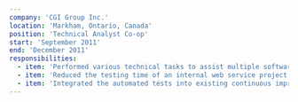 ```yaml
---
company: 'CGI Group Inc.'
location: 'Markham, Ontario, Canada'
position: 'Technical Analyst Co-op'
start: 'September 2011'
end: 'December 2011'
responsibilities:
  - item: 'Performed various technical tasks to assist multiple software development projects'
  - item: 'Reduced the testing time of an internal web service project by automating manual unit tests using JUnit framework in Java'
  - item: 'Integrated the automated tests into existing continuous improvement process in Jenkins automating scheduled test runs and reporting'
---
```

